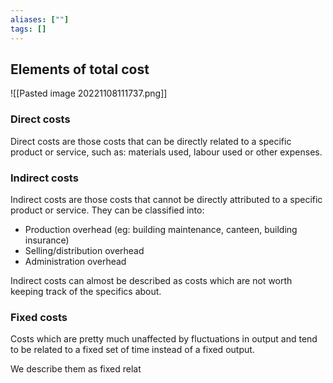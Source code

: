 ```yaml
---
aliases: [""]
tags: []
---
```


## Elements of total cost
![[Pasted image 20221108111737.png]]

### Direct costs
Direct costs are those costs that can be directly related to a specific product or service, such as: materials used, labour used or other expenses.

### Indirect costs
Indirect costs are those costs that cannot be directly attributed to a specific product or service. They can be classified into:
- Production overhead (eg: building maintenance, canteen, building insurance)
- Selling/distribution overhead
- Administration overhead

Indirect costs can almost be described as costs which are not worth keeping track of the specifics about.

### Fixed costs
Costs which are pretty much unaffected by fluctuations in output and tend to be related to a fixed set of time instead of a fixed output.

We describe them as fixed relat
